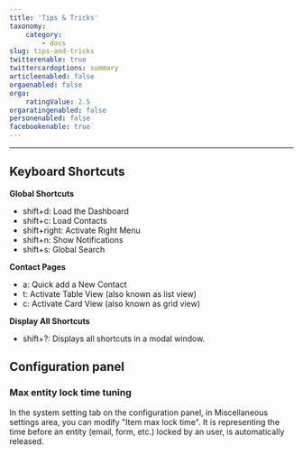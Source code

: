 ```yaml
---
title: 'Tips & Tricks'
taxonomy:
    category:
        - docs
slug: tips-and-tricks
twitterenable: true
twittercardoptions: summary
articleenabled: false
orgaenabled: false
orga:
    ratingValue: 2.5
orgaratingenabled: false
personenabled: false
facebookenable: true
---
```


------------------

## Keyboard Shortcuts
**Global Shortcuts**
* shift+d: Load the Dashboard
* shift+c: Load Contacts
* shift+right: Activate Right Menu
* shift+n: Show Notifications
* shift+s: Global Search

**Contact Pages**
* a: Quick add a New Contact
* t: Activate Table View (also known as list view)
* c: Activate Card View (also known as grid view)

**Display All Shortcuts**
* shift+?: Displays all shortcuts in a modal window.

## Configuration panel

### Max entity lock time tuning

In the system setting tab on the configuration panel, in Miscellaneous settings area, you can modify "Item max lock time". 
It is representing the time before an entity (email, form, etc.) locked by an user, is automatically released.
